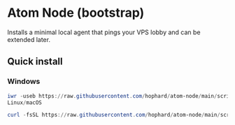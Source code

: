 ﻿# Atom Node (bootstrap)

Installs a minimal local agent that pings your VPS lobby and can be extended later.

## Quick install

### Windows
```powershell
iwr -useb https://raw.githubusercontent.com/hophard/atom-node/main/scripts/install.ps1 | iex
Linux/macOS

curl -fsSL https://raw.githubusercontent.com/hophard/atom-node/main/scripts/install.sh | bash
